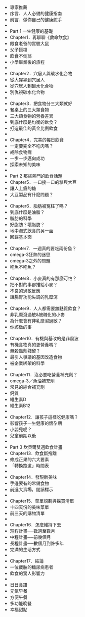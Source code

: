 - 專家推薦
- 序言．人人必備的健康指南
- 前言．做你自己的健康舵手
- 
- Part 1 一生健康的基礎
- Chapter1．再聊聊《救命飲食》
- 餵食老爸的實驗大鼠
- 父子搭檔
- 飲食不倒翁
- 小學畢業後的旅程
- 
- Chapter2．穴居人與碳水化合物
- 從大猩猩到穴居人
- 從穴居人到碳水化合物
- 別仇視碳水化合物
- 
- Chapter3．把食物分三大類就好
- 餐桌上的三大類食物
- 三大類食物的營養差異
- 到底什麼是均衡的飲食？
- 打造最佳的黃金比例飲食
- 
- Chapter4．完美的每日飲食
- 一定要完全不吃肉嗎？
- 戒除食物癮
- 一步一步邁向成功
- 探索未知的美味
- 
- Part 2 那些熱門的飲食話題
- Chapter5．一口接一口的糖與大豆
- 讓人上癮的糖
- 大豆製品有什麼問題？
- 
- Chapter6．脂肪被冤枉了嗎？
- 到底什麼是油脂？
- 脂肪的科學
- 好脂肪？壞脂肪？
- 地中海式飲食的另一面
- 回歸基本面
- 
- Chapter7．一週真的要吃兩份魚？
- omega-3狂熱的迷思
- omega-3之外的問題
- 吃魚不吃魚？
- 
- Chapter8．小麥真的有那麼可怕？
- 把不對的事都推給小麥？
- 不良的過敏反應
- 讓腸胃功能失調的乳糜瀉
- 
- Chapter9．人人都需要無麩質飲食？
- 非乳糜瀉過敏&被醜化的小麥
- 為什麼會有非乳糜瀉過敏？
- 你該做的事
- 
- Chapter10．有機與基改的是非風波
- 有機食物真的更營養嗎？
- 無殺蟲劑殘留？
- 最引人爭議的基因改造食物
- 被企業綁架的科學
- 
- Chapter11．沒必要吃營養補充劑？
- omega-3／魚油補充劑
- 常見的綜合補充劑
- 鈣質
- 維生素D
- 維生素B12
- 
- Chapter12．讓孩子這樣吃健康嗎？
- 影響孩子一生健康的懷孕期
- 小嬰兒呢？
- 兒童前期以後
- 
- Part 3 坎貝爾雙週飲食計畫
- Chapter13．飲食斷捨離
- 修成正果的六大要素
- 「轉換跑道」時間表
- 
- Chapter14．發現新美味
- 手邊要有的常備食物
- 前進大賣場，閱讀標示
- 
- Chapter15．菜單規劃與採買清單
- 十四天份的美味菜單
- 前三天的購物清單
- 
- Chapter16．怎麼維持下去
- 短程計畫──數週至數月
- 中程計畫──前幾個月
- 長程計畫──數個月到許多年
- 完滿的生活方式
- 
- Chapter17．結論
- 一位截肢的糖尿病患者
- 飲食的驚人影響力
- 
- 日日食譜
- 元氣早餐
- 方便午餐
- 多功能晩餐
- 幸福甜點